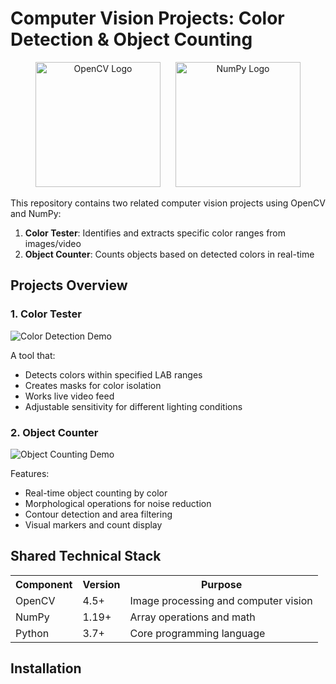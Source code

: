 # Computer Vision Projects: Color Detection & Object Counting

<div align="center">
  <img src="https://opencv.org/wp-content/uploads/2020/07/OpenCV_logo_black-2.png" alt="OpenCV Logo" width="200">
  <img src="https://numpy.org/images/logo.svg" alt="NumPy Logo" width="200" style="margin-left: 20px;">
</div>

This repository contains two related computer vision projects using OpenCV and NumPy:

1. **Color Tester**: Identifies and extracts specific color ranges from images/video
2. **Object Counter**: Counts objects based on detected colors in real-time

## Projects Overview

### 1. Color Tester
![Color Detection Demo](demo_color.gif) <!-- Add your gif/png here -->

A tool that:
- Detects colors within specified LAB ranges
- Creates masks for color isolation
- Works live video feed
- Adjustable sensitivity for different lighting conditions

### 2. Object Counter
![Object Counting Demo](demo_counter.gif) <!-- Add your gif/png here -->

Features:
- Real-time object counting by color
- Morphological operations for noise reduction
- Contour detection and area filtering
- Visual markers and count display

## Shared Technical Stack

<div align="center">
  <table>
    <tr>
      <th>Component</th>
      <th>Version</th>
      <th>Purpose</th>
    </tr>
    <tr>
      <td>OpenCV</td>
      <td>4.5+</td>
      <td>Image processing and computer vision</td>
    </tr>
    <tr>
      <td>NumPy</td>
      <td>1.19+</td>
      <td>Array operations and math</td>
    </tr>
    <tr>
      <td>Python</td>
      <td>3.7+</td>
      <td>Core programming language</td>
    </tr>
  </table>
</div>

## Installation
